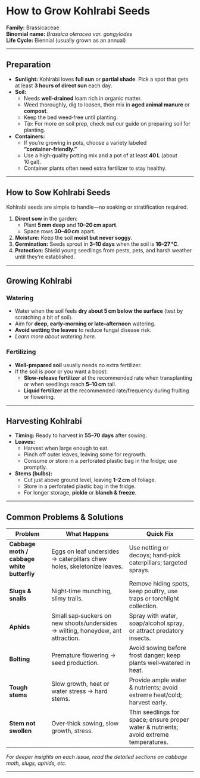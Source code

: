 # How to Grow Kohlrabi Seeds

**Family:** Brassicaceae  
**Binomial name:** _Brassica oleracea var. gongylodes_  
**Life Cycle:** Biennial (usually grown as an annual)

---

## Preparation

- **Sunlight:** Kohlrabi loves **full sun** or **partial shade**. Pick a spot that gets at least **3 hours of direct sun** each day.
- **Soil:**  
  - Needs **well‑drained** loam rich in organic matter.  
  - Weed thoroughly, dig to loosen, then mix in **aged animal manure** or **compost**.  
  - Keep the bed weed‑free until planting.  
  - *Tip:* For more on soil prep, check out our guide on preparing soil for planting.
- **Containers:**  
  - If you’re growing in pots, choose a variety labeled **“container‑friendly.”**  
  - Use a high‑quality potting mix and a pot of at least **40 L** (about 10 gal).  
  - Container plants often need extra fertilizer to stay healthy.

---

## How to Sow Kohlrabi Seeds

Kohlrabi seeds are simple to handle—no soaking or stratification required.

1. **Direct sow** in the garden:  
   - Plant **5 mm deep** and **10–20 cm apart**.  
   - Space rows **30–40 cm** apart.
2. **Moisture:** Keep the soil **moist but never soggy**.  
3. **Germination:** Seeds sprout in **3–10 days** when the soil is **16–27 °C**.  
4. **Protection:** Shield young seedlings from pests, pets, and harsh weather until they’re established.

---

## Growing Kohlrabi

### Watering

- Water when the soil feels **dry about 5 cm below the surface** (test by scratching a bit of soil).  
- Aim for **deep, early‑morning or late‑afternoon** watering.  
- **Avoid wetting the leaves** to reduce fungal disease risk.  
- *Learn more about watering here.*

### Fertilizing

- **Well‑prepared soil** usually needs no extra fertilizer.  
- If the soil is poor or you want a boost:  
  - **Slow‑release fertilizer** at the recommended rate when transplanting or when seedlings reach **5–10 cm** tall.  
  - **Liquid fertilizer** at the recommended rate/frequency during fruiting or flowering.

---

## Harvesting Kohlrabi

- **Timing:** Ready to harvest in **55–70 days** after sowing.
- **Leaves:**  
  - Harvest when large enough to eat.  
  - Pinch off outer leaves, leaving some for regrowth.  
  - Consume or store in a perforated plastic bag in the fridge; use promptly.
- **Stems (bulbs):**  
  - Cut just above ground level, leaving **1–2 cm** of foliage.  
  - Store in a perforated plastic bag in the fridge.  
  - For longer storage, **pickle** or **blanch & freeze**.

---

## Common Problems & Solutions

| Problem | What Happens | Quick Fix |
|---------|--------------|-----------|
| **Cabbage moth / cabbage white butterfly** | Eggs on leaf undersides → caterpillars chew holes, skeletonize leaves. | Use netting or decoys; hand‑pick caterpillars; targeted sprays. |
| **Slugs & snails** | Night‑time munching, slimy trails. | Remove hiding spots, keep poultry, use traps or torchlight collection. |
| **Aphids** | Small sap‑suckers on new shoots/undersides → wilting, honeydew, ant attraction. | Spray with water, soap/alcohol spray, or attract predatory insects. |
| **Bolting** | Premature flowering → seed production. | Avoid sowing before frost danger; keep plants well‑watered in heat. |
| **Tough stems** | Slow growth, heat or water stress → hard stems. | Provide ample water & nutrients; avoid extreme heat/cold; harvest early. |
| **Stem not swollen** | Over‑thick sowing, slow growth, stress. | Thin seedlings for space; ensure proper water & nutrients; avoid extreme temperatures. |

*For deeper insights on each issue, read the detailed sections on cabbage moth, slugs, aphids, etc.*

---